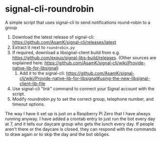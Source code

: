 # signal-cli-roundrobin
A simple script that uses signal-cli to send notifications round-robin to a group

1. Download the latest release of signal-cli: https://github.com/AsamK/signal-cli/releases/latest
2. Extract it next to `roundrobin.py`
3. If required, download a libsignal-client build from e.g. https://github.com/exquo/signal-libs-build/releases. (Other sources are explained here: https://github.com/AsamK/signal-cli/wiki/Provide-native-lib-for-libsignal)
    1. Add it to the signal-cli: https://github.com/AsamK/signal-cli/wiki/Provide-native-lib-for-libsignal#using-the-new-libsignal-client-lib-file
5. Use signal-cli "link" command to connect your Signal account with the script.
6. Modify roundrobin.py to set the correct group, telephone number, and timeout options.

The way I have it set up is just on a Raspberry Pi Zero that I have always running anyway.
I have added a crontab entry to just run the bot every day at 7, and it tells our daycare group who gets the lunch every day.
If people aren't there or the daycare is closed, they can respond with the commands to draw again or to skip the day and the bot obliges.
